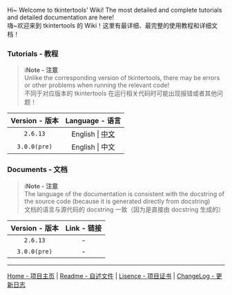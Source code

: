 Hi~ Welcome to tkintertools' Wiki!
The most detailed and complete tutorials and detailed documentation are here!  
嗨~欢迎来到 tkintertools 的 Wiki！这里有最详细、最完整的使用教程和详细文档！

### Tutorials - 教程

> ℹ️**Note - 注意**  
> Unlike the corresponding version of tkintertools, there may be errors or other problems when running the relevant code!  
> 不同于对应版本的 tkintertools 在运行相关代码时可能出现报错或者其他问题！

| Version - 版本 |                 Language - 语言                  |
| :------------: | :----------------------------------------------: |
|    `2.6.13`    | English \| [中文](tutorials/zh/2.6.13/README.md) |
|  `3.0.0(pre)`  |                 English \| 中文                  |

### Documents - 文档

> ℹ️**Note - 注意**  
> The language of the documentation is consistent with the docstring of the source code (because it is generated directly from docstring)  
> 文档的语言与源代码的 docstring 一致（因为是直接由 docstring 生成的）

| Version - 版本 | Link - 链接 |
| :------------: | :---------: |
|    `2.6.13`    |      -      |
|  `3.0.0(pre)`  |      -      |

---

[Home - 项目主页](..) | [Readme - 自述文件](../README.md) | [Lisence - 项目证书](../LICENSE.txt) | [ChangeLog - 更新日志](../CHANGELOG.md)
